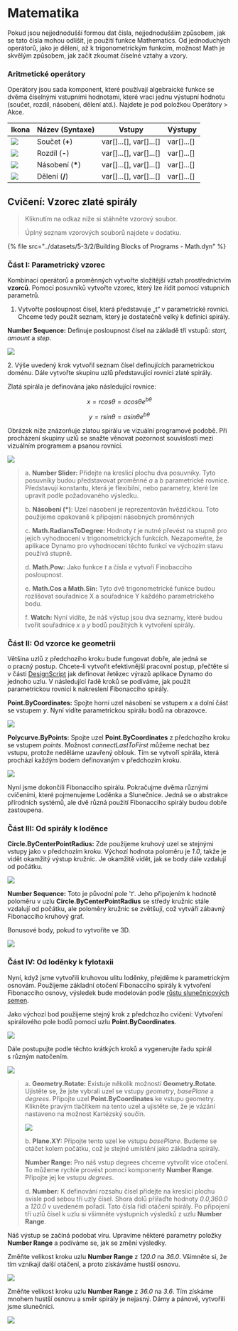 # Matematika

Pokud jsou nejjednodušší formou dat čísla, nejjednodušším způsobem, jak se tato čísla mohou odlišit, je použití funkce Mathematics. Od jednoduchých operátorů, jako je dělení, až k trigonometrickým funkcím, možnost Math je skvělým způsobem, jak začít zkoumat číselné vztahy a vzory.

### Aritmetické operátory

Operátory jsou sada komponent, které používají algebraické funkce se dvěma číselnými vstupními hodnotami, které vrací jednu výstupní hodnotu (součet, rozdíl, násobení, dělení atd.). Najdete je pod položkou Operátory > Akce.

| Ikona | Název (Syntaxe) | Vstupy | Výstupy |
| --------------------------------------------------- | ----------------- | -------------------------- | ------------ |
| ![](<../images/5-3/2/addition.jpg>) | Součet (**+**) | var\[]...\[], var\[]...\[] | var\[]...\[] |
| ![](<../images/5-3/2/Subtraction.jpg>) | Rozdíl (**-**) | var\[]...\[], var\[]...\[] | var\[]...\[] |
| ![](<../images/5-3/2/Multiplication.jpg>) | Násobení (**\***) | var\[]...\[], var\[]...\[] | var\[]...\[] |
| ![](<../images/5-3/2/Division.jpg>) | Dělení (**/**) | var\[]...\[], var\[]...\[] | var\[]...\[] |

## Cvičení: Vzorec zlaté spirály

> Kliknutím na odkaz níže si stáhněte vzorový soubor.
>
> Úplný seznam vzorových souborů najdete v dodatku.

{% file src="../datasets/5-3/2/Building Blocks of Programs - Math.dyn" %}

### Část I: Parametrický vzorec

Kombinací operátorů a proměnných vytvořte složitější vztah prostřednictvím **vzorců**. Pomocí posuvníků vytvořte vzorec, který lze řídit pomocí vstupních parametrů.

1. Vytvořte posloupnost čísel, která představuje „t“ v parametrické rovnici. Chceme tedy použít seznam, který je dostatečně velký k definici spirály.

**Number Sequence:** Definuje posloupnost čísel na základě tří vstupů: _start, amount_ a _step_.

![](<../images/5-3/2/math - part I-01.jpg>)

2\. Výše uvedený krok vytvořil seznam čísel definujících parametrickou doménu. Dále vytvořte skupinu uzlů představující rovnici zlaté spirály.

Zlatá spirála je definována jako následující rovnice:

$$
x = r cos θ = a cos θ e^{bθ}
$$

$$
y = r sin θ = a sin θe^{bθ}
$$

Obrázek níže znázorňuje zlatou spirálu ve vizuální programové podobě. Při procházení skupiny uzlů se snažte věnovat pozornost souvislosti mezi vizuálním programem a psanou rovnicí.

![](<../images/5-3/2/math - part I-02.jpg>)

> a. **Number Slider:** Přidejte na kreslicí plochu dva posuvníky. Tyto posuvníky budou představovat proměnné _a_ a _b_ parametrické rovnice. Představují konstantu, která je flexibilní, nebo parametry, které lze upravit podle požadovaného výsledku.
>
> b. **Násobení (\*)**: Uzel násobení je reprezentován hvězdičkou. Toto použijeme opakovaně k připojení násobných proměnných
>
> c. **Math.RadiansToDegree:** Hodnoty _t_ je nutné převést na stupně pro jejich vyhodnocení v trigonometrických funkcích. Nezapomeňte, že aplikace Dynamo pro vyhodnocení těchto funkcí ve výchozím stavu používá stupně.
>
> d. **Math.Pow:** Jako funkce _t_ a čísla _e_ vytvoří Finobacciho posloupnost.
>
> e. **Math.Cos a Math.Sin:** Tyto dvě trigonometrické funkce budou rozlišovat souřadnice X a souřadnice Y každého parametrického bodu.
>
> f. **Watch:** Nyní vidíte, že náš výstup jsou dva seznamy, které budou tvořit souřadnice _x_ a _y_ bodů použitých k vytvoření spirály.

### Část II: Od vzorce ke geometrii

Většina uzlů z předchozího kroku bude fungovat dobře, ale jedná se o pracný postup. Chcete-li vytvořit efektivnější pracovní postup, přečtěte si v části [DesignScript](../../8\_coding\_in\_dynamo/8-1\_code-blocks-and-design-script/2-design-script-syntax.md) jak definovat řetězec výrazů aplikace Dynamo do jednoho uzlu. V následující řadě kroků se podíváme, jak použít parametrickou rovnici k nakreslení Fibonacciho spirály.

**Point.ByCoordinates:** Spojte horní uzel násobení se vstupem _x_ a dolní část se vstupem _y_. Nyní vidíte parametrickou spirálu bodů na obrazovce.

![](<../images/5-3/2/math - part II-01.gif>)

**Polycurve.ByPoints:** Spojte uzel **Point.ByCoordinates** z předchozího kroku se vstupem _points_. Možnost _connectLastToFirst_ můžeme nechat bez vstupu, protože neděláme uzavřený oblouk. Tím se vytvoří spirála, která prochází každým bodem definovaným v předchozím kroku.

![](<../images/5-3/2/math - part II-02.jpg>)

Nyní jsme dokončili Fibonacciho spirálu. Pokračujme dvěma různými cvičeními, které pojmenujeme Loděnka a Slunečnice. Jedná se o abstrakce přírodních systémů, ale dvě různá použití Fibonacciho spirály budou dobře zastoupena.

### Část III: Od spirály k loděnce

**Circle.ByCenterPointRadius:** Zde použijeme kruhový uzel se stejnými vstupy jako v předchozím kroku. Výchozí hodnota poloměru je _1.0_, takže je vidět okamžitý výstup kružnic. Je okamžitě vidět, jak se body dále vzdalují od počátku.

![](<../images/5-3/2/math - part III-01.jpg>)

**Number Sequence:** Toto je původní pole '_t_'. Jeho připojením k hodnotě poloměru v uzlu **Circle.ByCenterPointRadius** se středy kružnic stále vzdalují od počátku, ale poloměry kružnic se zvětšují, což vytváří zábavný Fibonacciho kruhový graf.

Bonusové body, pokud to vytvoříte ve 3D.

![](<../images/5-3/2/math - part III-02.gif>)

### Část IV: Od loděnky k fylotaxii

Nyní, když jsme vytvořili kruhovou ulitu loděnky, přejděme k parametrickým osnovám. Použijeme základní otočení Fibonacciho spirály k vytvoření Fibonacciho osnovy, výsledek bude modelován podle [růstu slunečnicových semen](https://blogs.unimelb.edu.au/sciencecommunication/2018/09/02/this-flower-uses-maths-to-reproduce/).

Jako výchozí bod použijeme stejný krok z předchozího cvičení: Vytvoření spirálového pole bodů pomocí uzlu **Point.ByCoordinates**.

![](<../images/5-3/2/math - part IV-01.jpg>)

Dále postupujte podle těchto krátkých kroků a vygenerujte řadu spirál s různým natočením.

![](<../images/5-3/2/math - part IV-02.jpg>)

> a. **Geometry.Rotate:** Existuje několik možností **Geometry.Rotate**. Ujistěte se, že jste vybrali uzel se vstupy _geometry_, _basePlane_ a _degrees_. Připojte uzel **Point.ByCoordinates** ke vstupu geometry. Klikněte pravým tlačítkem na tento uzel a ujistěte se, že je vázání nastaveno na možnost Kartézský součin.
>
> ![](<../images/5-3/2/math - part IV-03 cross product.jpg>)
>
> b. **Plane.XY:** Připojte tento uzel ke vstupu _basePlane_. Budeme se otáčet kolem počátku, což je stejné umístění jako základna spirály.
>
> **Number Range:** Pro náš vstup degrees chceme vytvořit více otočení. To můžeme rychle provést pomocí komponenty **Number Range**. Připojte jej ke vstupu _degrees_.
>
> d. **Number:** K definování rozsahu čísel přidejte na kreslicí plochu svisle pod sebou tři uzly čísel. Shora dolů přiřaďte hodnoty _0.0,360.0_ a _120.0_ v uvedeném pořadí. Tato čísla řídí otáčení spirály. Po připojení tří uzlů čísel k uzlu si všimněte výstupních výsledků z uzlu **Number Range**.

Náš výstup se začíná podobat víru. Upravíme některé parametry položky **Number Range** a podíváme se, jak se změní výsledky.

Změňte velikost kroku uzlu **Number Range** z _120.0_ na _36.0_. Všimněte si, že tím vznikají další otáčení, a proto získáváme hustší osnovu.

![](<../images/5-3/2/math - part IV-04.jpg>)

Změňte velikost kroku uzlu **Number Range** z _36.0_ na _3.6_. Tím získáme mnohem hustší osnovu a směr spirály je nejasný. Dámy a pánové, vytvořili jsme slunečnici.

![](<../images/5-3/2/math - part IV-05.jpg>)
